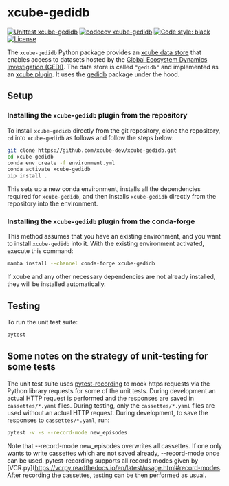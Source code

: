 # xcube-gedidb

[![Unittest xcube-gedidb](https://github.com/xcube-dev/xcube-gedidb/actions/workflows/unittest.yml/badge.svg)](https://github.com/xcube-dev/xcube-gedidb/actions/workflows/unittest.yml)
[![codecov xcube-gedidb](https://codecov.io/github/xcube-dev/xcube-gedidb/graph/badge.svg?token=pWeOFkbcL8)](https://codecov.io/github/xcube-dev/xcube-gedidb)
[![Code style: black](https://img.shields.io/badge/code%20style-black-000000.svg)](https://github.com/psf/black)
[![License](https://img.shields.io/github/license/dcs4cop/xcube-smos)](https://github.com/xcube-dev/xcube-clms/blob/main/LICENSE)

The `xcube-gedidb` Python package provides an
[xcube data store](https://xcube.readthedocs.io/en/latest/api.html#data-store-framework)
that enables access to datasets hosted by the
[Global Ecosystem Dynamics Investigation (GEDI)](https://gedi.umd.edu/).
The data store is called `"gedidb"` and implemented as
an [xcube plugin](https://xcube.readthedocs.io/en/latest/plugins.html).
It uses the [gedidb](https://gedidb.readthedocs.io/en/latest/)
package under the hood.

## Setup

### Installing the `xcube-gedidb` plugin from the repository

To install `xcube-gedidb` directly from the git repository, clone the repository,
`cd` into `xcube-gedidb` as follows and follow the steps below:

```bash
git clone https://github.com/xcube-dev/xcube-gedidb.git
cd xcube-gedidb
conda env create -f environment.yml
conda activate xcube-gedidb
pip install .
```

This sets up a new conda environment, installs all the dependencies required
for `xcube-gedidb`, and then installs `xcube-gedidb` directly from the repository
into the environment.

### Installing the `xcube-gedidb` plugin from the conda-forge

This method assumes that you have an existing environment, and you want to
install `xcube-gedidb` into it.
With the existing environment activated, execute this command:

```bash
mamba install --channel conda-forge xcube-gedidb
```

If xcube and any other necessary dependencies are not already installed, they
will be installed automatically.


## Testing

To run the unit test suite:

```bash
pytest
```

## Some notes on the strategy of unit-testing for some tests

The unit test suite
uses [pytest-recording](https://pypi.org/project/pytest-recording/) to mock
https requests via the Python
library requests for some of the unit tests. During development an actual HTTP
request is performed and the
responses are saved in `cassettes/*.yaml` files. During testing, only the
`cassettes/*.yaml` files are used without an actual HTTP request. During
development, to save the responses to `cassettes/*.yaml`, run:

```bash
pytest -v -s --record-mode new_episodes
```

Note that --record-mode new_episodes overwrites all cassettes. If one only wants
to write cassettes which are not saved already, --record-mode once can be used.
pytest-recording supports all records modes given
by [VCR.py](https://vcrpy.readthedocs.io/en/latest/usage.html#record-modes.
After recording the
cassettes, testing can be then performed as usual.